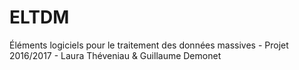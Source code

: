 # ELTDM
Éléments logiciels pour le traitement des données massives - Projet 2016/2017 - Laura Théveniau &amp; Guillaume Demonet
